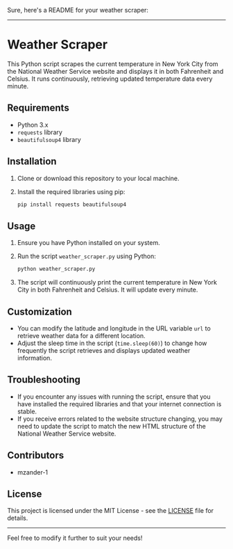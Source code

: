 Sure, here's a README for your weather scraper:

---

# Weather Scraper

This Python script scrapes the current temperature in New York City from the National Weather Service website and displays it in both Fahrenheit and Celsius. It runs continuously, retrieving updated temperature data every minute.

## Requirements

- Python 3.x
- `requests` library
- `beautifulsoup4` library

## Installation

1. Clone or download this repository to your local machine.

2. Install the required libraries using pip:

   ```bash
   pip install requests beautifulsoup4
   ```

## Usage

1. Ensure you have Python installed on your system.

2. Run the script `weather_scraper.py` using Python:

   ```bash
   python weather_scraper.py
   ```

3. The script will continuously print the current temperature in New York City in both Fahrenheit and Celsius. It will update every minute.

## Customization

- You can modify the latitude and longitude in the URL variable `url` to retrieve weather data for a different location.
- Adjust the sleep time in the script (`time.sleep(60)`) to change how frequently the script retrieves and displays updated weather information.

## Troubleshooting

- If you encounter any issues with running the script, ensure that you have installed the required libraries and that your internet connection is stable.
- If you receive errors related to the website structure changing, you may need to update the script to match the new HTML structure of the National Weather Service website.

## Contributors

- mzander-1

## License

This project is licensed under the MIT License - see the [LICENSE](LICENSE) file for details.

--- 

Feel free to modify it further to suit your needs!